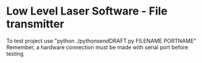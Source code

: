 # Low Level Laser Software - File transmitter
To test project use "python ./pythonsendDRAFT.py FILENAME PORTNAME"
Remember, a hardware connection must be made with serial port before testing
